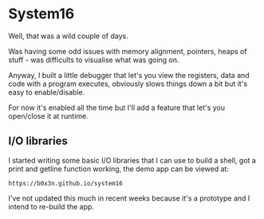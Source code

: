 # System16

Well, that was a wild couple of days.

Was having some odd issues with memory alignment, pointers,
heaps of stuff - was difficults to visualise what was 
going on.

Anyway, I built a little debugger that let's you view the
registers, data and code with a program executes, obviously
slows things down a bit but it's easy to enable/disable.

For now it's enabled all the time but I'll add a feature
that let's you open/close it at runtime.


## I/O libraries

I started writing some basic I/O libraries that I can use
to build a shell, got a print and getline function working,
the demo app can be viewed at:

    https://b0x3n.github.io/system16

I've not updated this much in recent weeks because it's
a prototype and I intend to re-build the app.

    